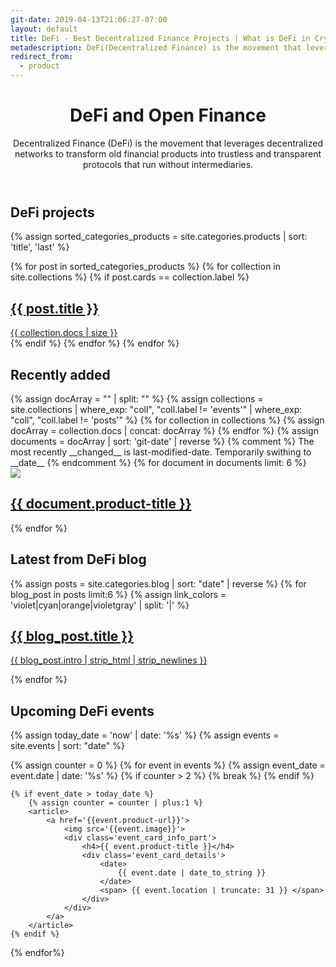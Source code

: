 ```yaml
---
git-date: 2019-04-13T21:06:27-07:00
layout: default
title: DeFi - Best Decentralized Finance Projects | What is DeFi in Crypto
metadescription: DeFi(Decentralized Finance) is the movement that leverages decentralized networks to transform old financial products into trustless and transparent protocols.
redirect_from:
  - product
---
```

<header class='main-page-header'>
	<h1>DeFi and Open Finance</h1>
	<span>
	Decentralized Finance (DeFi) is the movement that leverages decentralized networks to transform old financial products into trustless and transparent protocols that run without intermediaries.
	</span>
</header>

<h2 id="defi_projects" class='defi_projects_annotation'>DeFi projects</h2>

<section class="tiles floating">
{% assign sorted_categories_products = site.categories.products | sort: 'title', 'last' %}

{% for post in sorted_categories_products %}
	{% for collection in site.collections %}
		{% if post.cards == collection.label %}
			<article class="style{{ forloop.index | random_number: 0, 10 }}">
				<a href="{{ post.url }}">
					<h2>{{ post.title }}</h2>
					<span>{{ collection.docs | size }}</span>
				</a>
			</article>
		{% endif %}
	{% endfor %}
{% endfor %}
</section>
<h2 class='recently_added_annotation'>Recently added</h2>
<section class="tiles" id='recently_added_section'>
    {% assign docArray = "" | split: "" %}
	{% assign collections = site.collections | where_exp: "coll", "coll.label != 'events'" | where_exp: "coll", "coll.label != 'posts'"  %}
    {% for collection in collections %}
        {% assign docArray = collection.docs | concat: docArray %}
    {% endfor %}
    {% assign documents = docArray | sort: 'git-date' | reverse %}
	{% comment %} The most recently __changed__ is last-modified-date. Temporarily swithing to __date__ {% endcomment %}
    {% for document in documents limit: 6 %}
		<article>
			<a class='recent_blog_link' href="/product/{{ document.product-title | slugify: 'latin'}}">
				<img src="{{ document.image }}">
				<h2>{{ document.product-title }}</h2>
			</a>
		</article>
    {% endfor %}
</section>
<h2 class='recently_added_annotation'>Latest from DeFi <span>blog</span></h2>
<section class='latest_blog_sneak_peak'>
	{% assign posts = site.categories.blog | sort: "date" | reverse  %}
	{% for blog_post in posts limit:6 %}
	{% assign link_colors = 'violet|cyan|orange|violetgray' | split: '|' %}
		<article class='latest_blog_link recent-blog-color_{{ forloop.index | random_item: link_colors }}'>
			<a  href="{{ blog_post.permalink | prepend: '/' }}">
				<h2>{{ blog_post.title }}</h2>
				<p>{{ blog_post.intro | strip_html | strip_newlines }}</p>
			</a>
		</article>
	{% endfor %}
</section>
<h2 class='recently_added_annotation'>Upcoming DeFi events</h2>
<section class='upcoming_events_cards'>
{% assign today_date = 'now' | date: '%s' %}
{% assign events = site.events | sort: "date" %}

{% assign counter = 0 %}
{% for event in events %}
	{% assign event_date = event.date | date: '%s' %}
	{% if counter > 2 %}
		{% break %}
	{% endif %}

	{% if event_date > today_date %}
		{% assign counter = counter | plus:1 %}
		<article>
			<a href='{{event.product-url}}'>
				<img src='{{event.image}}'>
				<div class='event_card_info_part'>
					<h4>{{ event.product-title }}</h4>
					<div class='event_card_details'>
						<date>
							{{ event.date | date_to_string }}
						</date>
						<span> {{ event.location | truncate: 31 }} </span>
					</div>
				</div>
			</a>
		</article>
	{% endif %}
{% endfor%}
</section>
